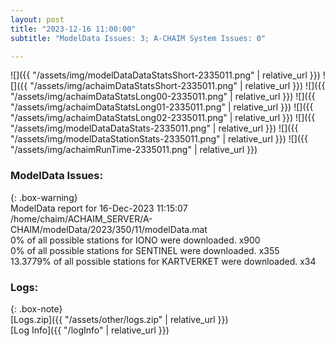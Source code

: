 ```yaml
---
layout: post
title: "2023-12-16 11:00:00"
subtitle: "ModelData Issues: 3; A-CHAIM System Issues: 0"

---
```


![]({{ "/assets/img/modelDataDataStatsShort-2335011.png" | relative_url }})
![]({{ "/assets/img/achaimDataStatsShort-2335011.png" | relative_url }})
![]({{ "/assets/img/achaimDataStatsLong00-2335011.png" | relative_url }})
![]({{ "/assets/img/achaimDataStatsLong01-2335011.png" | relative_url }})
![]({{ "/assets/img/achaimDataStatsLong02-2335011.png" | relative_url }})
![]({{ "/assets/img/modelDataDataStats-2335011.png" | relative_url }})
![]({{ "/assets/img/modelDataStationStats-2335011.png" | relative_url }})
![]({{ "/assets/img/achaimRunTime-2335011.png" | relative_url }})


### ModelData Issues:  
  
{: .box-warning}  
 ModelData report for 16-Dec-2023 11:15:07   
 /home/chaim/ACHAIM_SERVER/A-CHAIM/modelData/2023/350/11/modelData.mat   
 0% of all possible stations for IONO were downloaded. x900   
 0% of all possible stations for SENTINEL were downloaded. x355   
 13.3779% of all possible stations for KARTVERKET were downloaded. x34   
  


### Logs:  
  
{: .box-note}  
[Logs.zip]({{ "/assets/other/logs.zip" | relative_url }})  
[Log Info]({{ "/logInfo" | relative_url }})  
